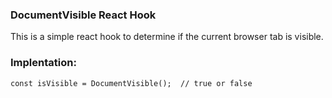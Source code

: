 <h3>DocumentVisible React Hook</h3>
This is a simple react hook to determine if the current browser tab is visible.

<h3>Implentation:</h3> 

    const isVisible = DocumentVisible();  // true or false

